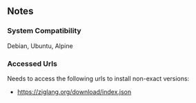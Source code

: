 ## Notes

### System Compatibility

Debian, Ubuntu, Alpine

### Accessed Urls

Needs to access the following urls to install non-exact versions:
* https://ziglang.org/download/index.json
